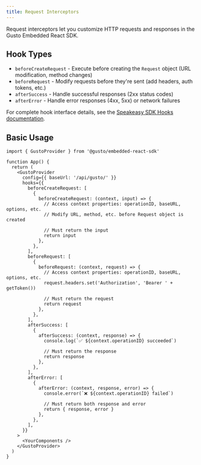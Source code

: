 ```yaml
---
title: Request Interceptors
---
```


Request interceptors let you customize HTTP requests and responses in the Gusto Embedded React SDK.

## Hook Types

- `beforeCreateRequest` - Execute before creating the `Request` object (URL modification, method changes)
- `beforeRequest` - Modify requests before they're sent (add headers, auth tokens, etc.)
- `afterSuccess` - Handle successful responses (2xx status codes)
- `afterError` - Handle error responses (4xx, 5xx) or network failures

For complete hook interface details, see the [Speakeasy SDK Hooks documentation](https://www.speakeasy.com/docs/customize/code/sdk-hooks).

## Basic Usage

```tsx
import { GustoProvider } from '@gusto/embedded-react-sdk'

function App() {
  return (
    <GustoProvider
      config={{ baseUrl: '/api/gusto/' }}
      hooks={{
        beforeCreateRequest: [
          {
            beforeCreateRequest: (context, input) => {
              // Access context properties: operationID, baseURL, options, etc.
              // Modify URL, method, etc. before Request object is created

              // Must return the input
              return input
            },
          },
        ],
        beforeRequest: [
          {
            beforeRequest: (context, request) => {
              // Access context properties: operationID, baseURL, options, etc.
              request.headers.set('Authorization', 'Bearer ' + getToken())

              // Must return the request
              return request
            },
          },
        ],
        afterSuccess: [
          {
            afterSuccess: (context, response) => {
              console.log(`✅ ${context.operationID} succeeded`)

              // Must return the response
              return response
            },
          },
        ],
        afterError: [
          {
            afterError: (context, response, error) => {
              console.error(`❌ ${context.operationID} failed`)

              // Must return both response and error
              return { response, error }
            },
          },
        ],
      }}
    >
      <YourComponents />
    </GustoProvider>
  )
}
```
